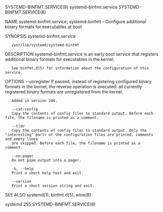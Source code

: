 SYSTEMD-BINFMT.SERVICE(8)					    systemd-binfmt.service					     SYSTEMD-BINFMT.SERVICE(8)

NAME
       systemd-binfmt.service, systemd-binfmt - Configure additional binary formats for executables at boot

SYNOPSIS
       systemd-binfmt.service

       /usr/lib/systemd/systemd-binfmt

DESCRIPTION
       systemd-binfmt.service is an early boot service that registers additional binary formats for executables in the kernel.

       See binfmt.d(5) for information about the configuration of this service.

OPTIONS
       --unregister
	   If passed, instead of registering configured binary formats in the kernel, the reverse operation is executed: all currently registered binary
	   formats are unregistered from the kernel.

	   Added in version 246.

       --cat-config
	   Copy the contents of config files to standard output. Before each file, the filename is printed as a comment.

       --tldr
	   Copy the contents of config files to standard output. Only the "interesting" parts of the configuration files are printed, comments and empty lines
	   are skipped. Before each file, the filename is printed as a comment.

       --no-pager
	   Do not pipe output into a pager.

       -h, --help
	   Print a short help text and exit.

       --version
	   Print a short version string and exit.

SEE ALSO
       systemd(1), binfmt.d(5), wine(8)

systemd 255															     SYSTEMD-BINFMT.SERVICE(8)
